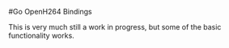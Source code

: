 #Go OpenH264 Bindings

This is very much still a work in progress, but some of the basic functionality works.
